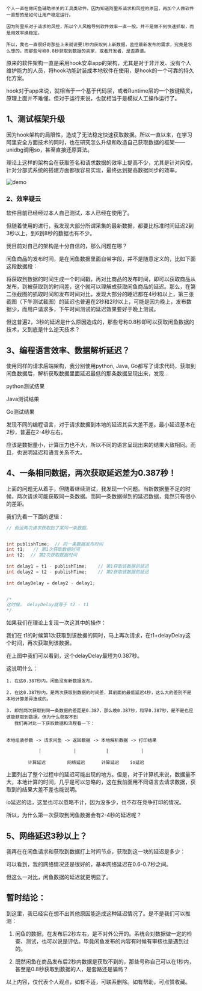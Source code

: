 ```
个人一直在做闲鱼辅助相关的工具类软件。因为知道阿里系请求和风控的原因，再加个人做软件一直想的是如何让用户稳定运行。

因为阿里系对于请求的风控，所以个人风格导到软件效率一直一般。并不是做不到快速抓取，而是用效率换稳定。

所以，我也一直很好奇那些上来就说要1秒内获取到上新数据，监控最新发布的需求，究竟是怎么想的。而那些号称0.8秒获取到数据的卖家，或者开发者，是否靠谱。
```


原来的软件架构一直是采用hook安卓app的架构，尤其是对于非开发、没有个人维护能力的人员，将hook功能封装成本地软件在使用，是hook的一个可靠的持久化方案。

hook对于app来说，就相当于一个基于代码层，或者Runtime层的一个按键精灵，原理上面并不难懂。但对于运行来说，也就相当于是模拟人工操作运行了。

## 1、测试框架升级
因为hook架构的局限性，造成了无法稳定快速获取数据。所以一直以来，在学习阿里安全方面技术的同时，也在研究怎么升级和改造自己获取数据的框架——unidbg调用so，甚至直接还原算法。

理论上这样的架构会在获取签名和请求数据的效率上提高不少，尤其是针对风控，针对分部式系统的搭建方面都很容易实现，最终达到提高数据同步的效率。

![](./demo/demo.png, "demo")

### 2、效率疑云
软件目前已经经过本人自己测试，本人已经在使用了。

但随着使用的进行，我发现大部分所谓采集的最新数据，都要比标准时间延迟2到3秒以上，到6到8秒的数据也有不少。

我目前对自己的架构是十分自信的，那么问题在哪？





闲鱼商品的发布时间，是在闲鱼数据里面自带字段，并不是随意定义的，比如下面这段数据段：



将获取到数据的时间生成一个时间戳，再对比商品的发布时间，即可以获取商品从发布，到被获取到的时间差，这个就可以理解成获取闲鱼商品的延迟。那么，在第二张截图的抓取时间和发布时间对比，发现大部分的睡迟都在4秒和以上，第三张截图（下午测试截图）的延迟也普遍在2秒和2秒以上，可能是因为晚上，发布数据少，而用户请求多，下午时间测试的延迟效果要好于晚上测试。

但这普遍2，3秒的延迟是什么原因造成的，那些号称0.8秒即可以获取闲鱼数据的技术，又到底是什么逆天技术？

## 3、编程语言效率、数据解析延迟？
使用同样的请求后端架构，我分别使用python, Java, Go都写了请求代码，获取到闲鱼数据后，解析获取数据里面延迟最低的那条数据呈现出来，发现...



python测试结果



Java测试结果



Go测试结果

发现不同的编程语言，对于请求数据到本地的延迟其实大差不差。最小延迟基本在2秒，普遍在2-4秒左右。

应该是数据量小，计算压力也不大，所以不同的语言呈现出来的结果大致相同。而且，也说明延迟和语言关系不大。

## 4、一条相同数据，两次获取延迟差为0.387秒！
上面的问题无从着手，但随着继续测试，我发现一个问题。当新数据量不足的时候，两次请求可能获取同一条数据。而同一条数据得到的延迟数据，竟然只有很小的差距。



我们先看一下面的逻辑：

```java
// 假设两次请求获取到了某同一条数据。


int publishTime;  // 同一条数据发布时间
int t1;   // 第1次获取数据时间
int t2;  // 第2次获取数据时间
       
int delay1 = t1 - publishTime;    // 第1获取该数据的延迟
int delay2 = t2 - publishTime;    // 第2获取该数据的延迟
        
int delayDelay = delay2 - delay1;


/*
这时候， delayDelay就等于 t2 - t1
*/
```

如果我们在理论上复现一次这其中的操作：

我们在 t1的时候第1次获取到该数据的同时，马上再次请求，在t1+delayDelay这个时间，再次获取到该数据。

在上图中我们可以看到，这个delayDelay最短为0.387秒。

这说明什么：

```
1. 在这0.387秒内，闲鱼没有新数据发布。

2. 在这0.387秒内，是两次获取到数据的时间差，其前面的最低延迟4秒，这么大的差别不是本地计算差异造成的。

3. 即然两次获取到同一条数据的差距是0.387，那么晚0.387秒，和早0.387秒，是不是也应该能获取到数据。但为什么获取不到
   我们再对比一下获取数据和流程看一下：
```

```

本地组装参数 -> 请求闲鱼 -> 返回数据 -> 本地解析数据 -> 打印结果 

            |            |           |            |
     
        计算延迟        网络延迟      计算延迟    io延迟

```

上面列出了整个过程中的延迟可能出现的地方。但是，对于计算机来说，数据量不大，本地计算的时间，几乎是可以忽略的，这在我前面用不同语言去请求数据，获取到的结果大差不差也能说明。

io延迟的话，这里也可以忽略不计，因为没多少，也不存在竞争打印的情况。

所以，为什么第一次获取到闲鱼数据会有2-4秒的延迟呢？

## 5、网络延迟3秒以上？
我再在在闲鱼请求和获取到数据打上时间节点，获取到这一块的延迟是多少：



可以看到，我的网络情况还是很好的，基本网络延迟在0.6-0.7秒之间。

但这么一对比，闲鱼数据的延迟就更明显了。

## 暂时结论：
到这里，我已经实在想不出其他原因能造成这种延迟情况了。是不是我们可以推测：

1. 闲鱼的数据，在发布后2秒左右，是不对外公开的。系统会对数据做一定的检查、测试，也可以说是评估。毕竟闲鱼发布的内容有时候有审核也是遇到过的。

2. 既然闲鱼在商品发布后2秒内数据是获取不到的，那些号称自己可以在1秒内，甚至是0.8秒获取到数据的人，是套路还是骗局？

以上内容，仅代表个人观点，如有不适，可联系删除。如有帮助，可点赞收藏。

